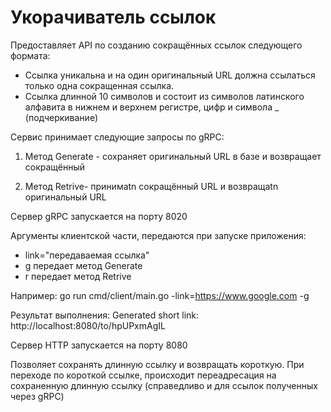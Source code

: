 Укорачиватель ссылок
=============================
Предоставляет API по созданию сокращённых ссылок следующего формата:
- Ссылка уникальна и на один оригинальный URL должна ссылаться только одна сокращенная ссылка.
- Ссылка длинной 10 символов и состоит из символов латинского алфавита в нижнем и верхнем регистре, цифр и символа _ (подчеркивание)

Сервис принимает следующие запросы по gRPC:
1. Метод Generate - сохраняет оригинальный URL в базе и возвращает сокращённый

2. Метод Retrive- принимаtn сокращённый URL и возвращаtn оригинальный URL

Сервер gRPC запускается на порту 8020

Аргументы клиентской части, передаются при запуске приложения:
 - link="передаваемая ссылка"
 - g передает метод Generate
 - r передает метод Retrive

Например: go run cmd/client/main.go -link=https://www.google.com -g

Результат выполнения: Generated short link: http://localhost:8080/to/hpUPxmAgIL

Сервер HTTP запускается на порту 8080

Позволяет сохранять длинную ссылку и возвращать короткую. При переходе по короткой ссылке, происходит переадресация на сохраненную длинную ссылку (справедливо и для ссылок полученных через gRPC)